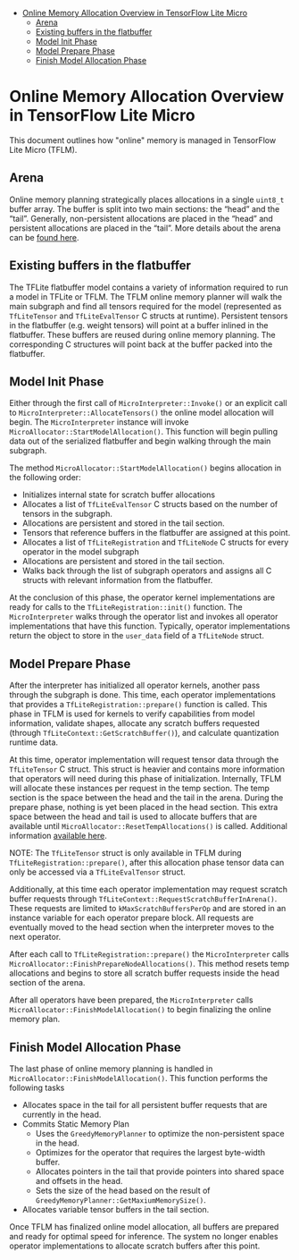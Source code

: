 <!--ts-->

*   [Online Memory Allocation Overview in TensorFlow Lite Micro](#online-memory-allocation-overview-in-tensorflow-lite-micro)
    *   [Arena](#arena)
    *   [Existing buffers in the flatbuffer](#existing-buffers-in-the-flatbuffer)
    *   [Model Init Phase](#model-init-phase)
    *   [Model Prepare Phase](#model-prepare-phase)
    *   [Finish Model Allocation Phase](#finish-model-allocation-phase)

<!-- Added by: kreeger, at: Wed Apr 28 10:52:04 CDT 2021 -->

<!--te-->

# Online Memory Allocation Overview in TensorFlow Lite Micro

This document outlines how "online" memory is managed in TensorFlow Lite Micro
(TFLM).

## Arena

Online memory planning strategically places allocations in a single `uint8_t`
buffer array. The buffer is split into two main sections: the “head” and the
“tail”. Generally, non-persistent allocations are placed in the “head” and
persistent allocations are placed in the “tail”. More details about the arena
can be [found here](memory_management.md#tensor-arena).

## Existing buffers in the flatbuffer

The TFLite flatbuffer model contains a variety of information required to run a
model in TFLite or TFLM. The TFLM online memory planner will walk the main
subgraph and find all tensors required for the model (represented as
`TfLiteTensor` and `TfLiteEvalTensor` C structs at runtime). Persistent tensors
in the flatbuffer (e.g. weight tensors) will point at a buffer inlined in the
flatbuffer. These buffers are reused during online memory planning. The
corresponding C structures will point back at the buffer packed into the
flatbuffer.

## Model Init Phase

Either through the first call of `MicroInterpreter::Invoke()` or an explicit
call to `MicroInterpreter::AllocateTensors()` the online model allocation will
begin. The `MicroInterpreter` instance will invoke
`MicroAllocator::StartModelAllocation()`. This function will begin pulling data
out of the serialized flatbuffer and begin walking through the main subgraph.

The method `MicroAllocator::StartModelAllocation()` begins allocation in the
following order: 
* Initializes internal state for scratch buffer allocations 
* Allocates a list of `TfLiteEvalTensor` C structs based on the number of tensors
in the subgraph. 
* Allocations are persistent and stored in the tail section. 
* Tensors that reference buffers in the flatbuffer are assigned at this point. 
* Allocates a list of `TfLiteRegistration` and `TfLiteNode` C structs for every
operator in the model subgraph 
* Allocations are persistent and stored in the
tail section. 
* Walks back through the list of subgraph operators and assigns
all C structs with relevant information from the flatbuffer.

At the conclusion of this phase, the operator kernel implementations are ready
for calls to the `TfLiteRegistration::init()` function. The `MicroInterpreter`
walks through the operator list and invokes all operator implementations that
have this function. Typically, operator implementations return the object to
store in the `user_data` field of a `TfLiteNode` struct.

## Model Prepare Phase

After the interpreter has initialized all operator kernels, another pass through
the subgraph is done. This time, each operator implementations that provides a
`TfLiteRegistration::prepare()` function is called. This phase in TFLM is used
for kernels to verify capabilities from model information, validate shapes,
allocate any scratch buffers requested (through
`TfLiteContext::GetScratchBuffer()`), and calculate quantization runtime data.

At this time, operator implementation will request tensor data through the
`TfLiteTensor` C struct. This struct is heavier and contains more information
that operators will need during this phase of initialization. Internally, TFLM
will allocate these instances per request in the temp section. The temp section
is the space between the head and the tail in the arena. During the prepare
phase, nothing is yet been placed in the head section. This extra space between
the head and tail is used to allocate buffers that are available until
`MicroAllocator::ResetTempAllocations()` is called. Additional information
[available here](memory_management.md#temporary-section).

NOTE: The `TfLiteTensor` struct is only available in TFLM during
`TfLiteRegistration::prepare()`, after this allocation phase tensor data can
only be accessed via a `TfLiteEvalTensor` struct.

Additionally, at this time each operator implementation may request scratch
buffer requests through `TfLiteContext::RequestScratchBufferInArena()`. These
requests are limited to `kMaxScratchBuffersPerOp` and are stored in an instance
variable for each operator prepare block. All requests are eventually moved to
the head section when the interpreter moves to the next operator.

After each call to `TfLiteRegistration::prepare()` the `MicroInterpreter` calls
`MicroAllocator::FinishPrepareNodeAllocations()`. This method resets temp
allocations and begins to store all scratch buffer requests inside the head
section of the arena.

After all operators have been prepared, the `MicroInterpreter` calls
`MicroAllocator::FinishModelAllocation()` to begin finalizing the online memory
plan.

## Finish Model Allocation Phase

The last phase of online memory planning is handled in
`MicroAllocator::FinishModelAllocation()`. This function performs the following
tasks

*   Allocates space in the tail for all persistent buffer requests that are
    currently in the head.
*   Commits Static Memory Plan
    *   Uses the `GreedyMemoryPlanner` to optimize the non-persistent space in
        the head.
    *   Optimizes for the operator that requires the largest byte-width buffer.
    *   Allocates pointers in the tail that provide pointers into shared space
        and offsets in the head.
    *   Sets the size of the head based on the result of
        `GreedyMemoryPlanner::GetMaxiumMemorySize()`.
*   Allocates variable tensor buffers in the tail section.

Once TFLM has finalized online model allocation, all buffers are prepared and
ready for optimal speed for inference. The system no longer enables operator
implementations to allocate scratch buffers after this point.
